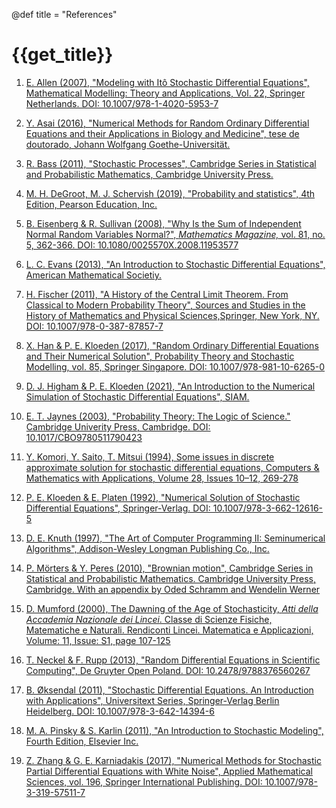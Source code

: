 @def title = "References"

# {{get_title}}

1. [E. Allen (2007), "Modeling with Itô Stochastic Differential Equations", Mathematical Modelling: Theory and Applications, Vol. 22, Springer Netherlands. DOI: 10.1007/978-1-4020-5953-7](https://doi.org/10.1007/978-1-4020-5953-7)

1. [Y. Asai (2016), "Numerical Methods for Random Ordinary Differential Equations and their Applications in Biology and Medicine", tese de doutorado, Johann Wolfgang Goethe-Universität.](http://publikationen.ub.uni-frankfurt.de/frontdoor/index/index/docId/40146)

1. [R. Bass (2011), "Stochastic Processes", Cambridge Series in Statistical and Probabilistic Mathematics, Cambridge University Press.](https://www.cambridge.org/il/academic/subjects/statistics-probability/probability-theory-and-stochastic-processes/stochastic-processes-1?format=HB&isbn=9781107008007)

1. [M. H. DeGroot, M. J. Schervish (2019), "Probability and statistics", 4th Edition, Pearson Education, Inc.](https://www.pearson.com/us/higher-education/program/De-Groot-Probability-and-Statistics-Classic-Version-4th-Edition/PGM2043173.html)

1. [B. Eisenberg & R. Sullivan (2008), "Why Is the Sum of Independent Normal Random Variables Normal?", *Mathematics Magazine,* vol. 81, no. 5, 362-366. DOI: 10.1080/0025570X.2008.11953577](https://doi.org/10.1080/0025570X.2008.11953577)

1. [L. C. Evans (2013), "An Introduction to Stochastic Differential Equations", American Mathematical Societiy.](https://www.maa.org/press/maa-reviews/an-introduction-to-stochastic-differential-equations)

1. [H. Fischer (2011), "A History of the Central Limit Theorem. From Classical to Modern Probability Theory", Sources and Studies in the History of Mathematics and Physical Sciences,Springer, New York, NY. DOI: 10.1007/978-0-387-87857-7](https://doi.org/10.1007/978-0-387-87857-7)

1. [X. Han & P. E. Kloeden (2017), "Random Ordinary Differential Equations and Their Numerical Solution", Probability Theory and Stochastic Modelling, vol. 85, Springer Singapore. DOI: 10.1007/978-981-10-6265-0](https://doi.org/10.1007/978-981-10-6265-0)

1. [D. J. Higham & P. E. Kloeden (2021), "An Introduction to the Numerical Simulation of Stochastic Differential Equations", SIAM.](https://www.maa.org/press/maa-reviews/an-introduction-to-the-numerical-simulation-of-stochastic-differential-equations)

1. [E. T. Jaynes (2003), "Probability Theory: The Logic of Science." Cambridge Univerity Press, Cambridge. DOI: 10.1017/CBO9780511790423](https://doi.org/10.1017/CBO9780511790423)

1. [Y. Komori, Y. Saito, T. Mitsui (1994), Some issues in discrete approximate solution for stochastic differential equations, Computers & Mathematics with Applications, Volume 28, Issues 10–12, 269-278](https://doi.org/10.1016/0898-1221(94)00197-9)

1. [P. E. Kloeden & E. Platen (1992), "Numerical Solution of Stochastic Differential Equations", Springer-Verlag. DOI: 10.1007/978-3-662-12616-5](https://doi.org/10.1007/978-3-662-12616-5)

1. [D. E. Knuth (1997), "The Art of Computer Programming II: Seminumerical Algorithms", Addison-Wesley Longman Publishing Co., Inc.](https://dl.acm.org/doi/10.5555/270146)

1. [P. Mörters & Y. Peres (2010), "Brownian motion", Cambridge Series in Statistical and Probabilistic Mathematics. Cambridge University Press, Cambridge. With an appendix by Oded Schramm and Wendelin Werner](https://www.cambridge.org/il/academic/subjects/statistics-probability/probability-theory-and-stochastic-processes/brownian-motion?format=HB&isbn=9780521760188)

1. [D. Mumford (2000), The Dawning of the Age of Stochasticity, *Atti della Accademia Nazionale dei Lincei*. Classe di Scienze Fisiche, Matematiche e Naturali. Rendiconti Lincei. Matematica e Applicazioni, Volume: 11, Issue: S1, page 107-125](https://eudml.org/doc/289648)

1. [T. Neckel & F. Rupp (2013), "Random Differential Equations in Scientific Computing", De Gruyter Open Poland. DOI: 10.2478/9788376560267](https://doi.org/10.2478/9788376560267)

1. [B. Øksendal (2011), "Stochastic Differential Equations. An Introduction with Applications", Universitext Series, Springer-Verlag Berlin Heidelberg. DOI: 10.1007/978-3-642-14394-6](https://doi.org/10.1007/978-3-642-14394-6)

1. [M. A. Pinsky & S. Karlin (2011), "An Introduction to Stochastic Modeling", Fourth Edition, Elsevier Inc.](https://doi.org/10.1016/C2009-1-61171-0)

1. [Z. Zhang & G. E. Karniadakis (2017), "Numerical Methods for Stochastic Partial Differential Equations with White Noise", Applied Mathematical Sciences, vol. 196, Springer International Publishing. DOI: 10.1007/978-3-319-57511-7](https://doi.org/10.1007/978-3-319-57511-7)
